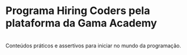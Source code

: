 <h1>Programa Hiring Coders pela plataforma da Gama Academy</h1>
<br>
Conteúdos práticos e assertivos para iniciar no mundo da programação.